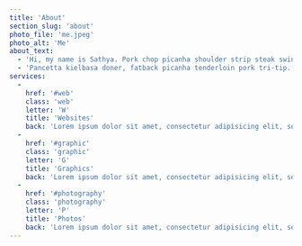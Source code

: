 ```yaml
---
title: 'About'
section_slug: 'about'
photo_file: 'me.jpeg'
photo_alt: 'Me'
about_text:
  - 'Hi, my name is Sathya. Pork chop picanha shoulder strip steak swine cupim tail pork belly bacon pastrami shank ham hock. Tri-tip beef ribs picanha, buffalo pork belly short loin beef ball tip turducken. Filet mignon short loin strip steak rump alcatra, meatloaf spare ribs drumstick tail. Brisket shoulder turkey pancetta venison filet mignon. Beef ribs chuck porchetta, pork belly salami biltong pig strip steak.'
  - 'Pancetta kielbasa doner, fatback picanha tenderloin pork tri-tip. Turducken short loin corned beef kevin buffalo leberkas salami meatball ball tip tail tri-tip tongue t-bone pork loin turkey. Venison alcatra tenderloin, tri-tip bresaola ribeye cupim. Cupim short loin meatball, jerky ham hock salami porchetta pork loin picanha.'
services:
  -
    href: '#web'
    class: 'web'
    letter: 'W'
    title: 'Websites'
    back: 'Lorem ipsum dolor sit amet, consectetur adipisicing elit, sed do eiusmod tempor incididunt ut labore et dolore magna aliqua. Ut enim ad minim veniam, quis nostrud exercitation ullamco laboris nisi ut aliquip ex ea commodo consequat.'
  -
    href: '#graphic'
    class: 'graphic'
    letter: 'G'
    title: 'Graphics'
    back: 'Lorem ipsum dolor sit amet, consectetur adipisicing elit, sed do eiusmod tempor incididunt ut labore et dolore magna aliqua. Ut enim ad minim veniam, quis nostrud exercitation ullamco laboris nisi ut aliquip ex ea commodo consequat.'
  -
    href: '#photography'
    class: 'photography'
    letter: 'P'
    title: 'Photos'
    back: 'Lorem ipsum dolor sit amet, consectetur adipisicing elit, sed do eiusmod tempor incididunt ut labore et dolore magna aliqua. Ut enim ad minim veniam, quis nostrud exercitation ullamco laboris nisi ut aliquip ex ea commodo consequat.'
---
```


